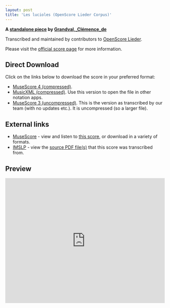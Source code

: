 ```yaml
---
layout: post
title: 'Les lucioles (OpenScore Lieder Corpus)'
---
```


__A [standalone piece](https://fourscoreandmore.org/openscore/lieder/Grandval,_Cl%C3%A9mence_de/_/) by [Grandval,_Clémence_de](https://fourscoreandmore.org/openscore/lieder/Grandval,_Cl%C3%A9mence_de)__

Transcribed and maintained by contributors to [OpenScore Lieder].

Please visit the [official score page] for more information.

[official score page]: https://musescore.com/openscore-lieder-corpus/scores/6626192
[OpenScore Lieder]: https://musescore.com/openscore-lieder-corpus

## Direct Download

Click on the links below to download the score in your preferred format:
- [MuseScore 4 (compressed)](https://fourscoreandmore.org/openscore/lieder/Grandval,_Cl%C3%A9mence_de/_/Les_lucioles.mscz).
- [MusicXML (compressed)](https://fourscoreandmore.org/openscore/lieder/Grandval,_Cl%C3%A9mence_de/_/Les_lucioles.mxl). Use this version to open the file in other notation apps.
- [MuseScore 3 (uncompressed)](https://raw.githubusercontent.com/OpenScore/Lieder/refs/heads/main/scores/Grandval,_Cl%C3%A9mence_de/_/Les_lucioles/lc6626192.mscx). This is the version as transcribed by our team (with no updates etc.). It is uncompressed (so a larger file).

## External links

- [MuseScore] - view and listen to [this score][MuseScore], or download in a variety of formats.
- [IMSLP] - view the [source PDF file(s)][IMSLP] that this score was transcribed from.

[MuseScore]: https://musescore.com/score/6626192
[IMSLP]: https://imslp.org/wiki/Special:ReverseLookup/329304

## Preview

<iframe width="100%" height="394" src="https://musescore.com/openscore-lieder-corpus/scores/6626192/embed" frameborder="0" allowfullscreen allow="autoplay; fullscreen"></iframe>
